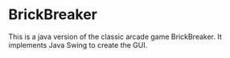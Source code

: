 # BrickBreaker
This is a java version of the classic arcade game BrickBreaker. It implements Java Swing to create the GUI. 
